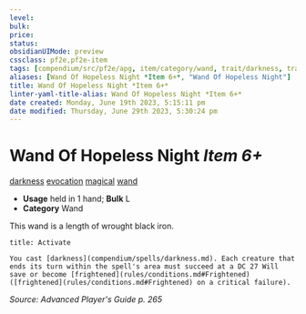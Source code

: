 ```yaml
---
level:
bulk:
price:
status:
obsidianUIMode: preview
cssclass: pf2e,pf2e-item
tags: [compendium/src/pf2e/apg, item/category/wand, trait/darkness, trait/evocation, trait/magical, trait/wand]
aliases: [Wand Of Hopeless Night *Item 6+*, "Wand Of Hopeless Night"]
title: Wand Of Hopeless Night *Item 6+*
linter-yaml-title-alias: Wand Of Hopeless Night *Item 6+*
date created: Monday, June 19th 2023, 5:15:11 pm
date modified: Thursday, June 29th 2023, 5:30:24 pm
---
```


# Wand Of Hopeless Night *Item 6+*

[darkness](rules/traits/darkness.md) [evocation](rules/traits/evocation.md) [magical](rules/traits/magical.md) [wand](rules/traits/wand.md)  

- **Usage** held in 1 hand; **Bulk** L
- **Category** Wand

This wand is a length of wrought black iron.

```ad-embed-ability
title: Activate

You cast [darkness](compendium/spells/darkness.md). Each creature that ends its turn within the spell's area must succeed at a DC 27 Will save or become [frightened](rules/conditions.md#Frightened) ([frightened](rules/conditions.md#Frightened) on a critical failure).
```

*Source: Advanced Player's Guide p. 265*
